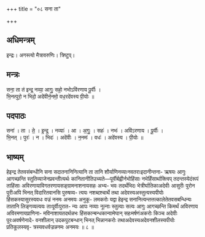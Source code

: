 +++
title = "०८ सना ता"

+++
## अधिमन्त्रम्
इन्द्रः। अगस्त्यो मैत्रावरुणिः। त्रिष्टुप्।

## मन्त्रः
सना॒ ता त॑ इन्द्र॒ नव्या॒ आगुः॒ सहो॒ नभोऽवि॑रणाय पू॒र्वीः ।  
भि॒नत्पुरो॒ न भिदो॒ अदे॑वीर्न॒नमो॒ वध॒रदे॑वस्य पी॒योः ॥

## पदपाठः
सना॑ । ता । ते॒ । इ॒न्द्र॒ । नव्याः॑ । आ । अ॒गुः॒ । सहः॑ । नभः॑ । अवि॑ऽरणाय । पू॒र्वीः ।  
भि॒नत् । पुरः॑ । न । भिदः॑ । अदे॑वीः । न॒नमः॑ । वधः॑ । अदे॑वस्य । पी॒योः ॥

## भाष्यम्
हेइन्द्र तेतवसंबन्धीनि सना सदातनानिनित्यानि ता तानि शौर्याणिनव्याःनवतराःइदानीन्तना- ऋषयः आगुः आगच्छन्ति स्तुतिव्याजेनप्रवन्तीत्यर्थः कानितानीतिउच्यते—पूर्वीर्बह्वीर्नभोहिंसाः नभेर्हिंसार्थाक्त्विप् तदन्तस्येदंरूपं ताहिंसाः अविरणायाविगतरणायसङ्ग्रामनाशनायसहः अभ्य- भवः तदर्थंभिदः भेत्रीर्घातिकाअदेवीः आसुरीः पुरोन पुरीःअपि भिनत् विदारितवानसि पुरुषव्य- त्ययः नशब्दश्चार्थे तथा अदेवस्यअस्तुत्यस्यपीयोः हिंसकस्यासुरस्यवधः वज्रं ननमः अनमयः अनुकू- लमकरोः यद्वा हेइन्द्र सनानित्यन्तत्तत्कालेतेतवसबन्धिन्यः तातानि लिङ्गव्यत्ययः ताःपूर्वीःपुरात- न्यः आपः नव्याः नूत्नाः स्तुत्याः सत्यः आगुः आगच्छन्ति किमर्थं अविरणाय अविरमणायप्राणिना- मविनाशायतदर्थन्नभः हिंसकान्बन्धकान्वामेघान् सहःमर्षणंअकरोः किञ्च अदेवीः पुरःअवर्षणेनादे- वनशीलान् उदकपुटबन्धान् भिनत् भिन्नानकरोः तथाअदेवस्यअदेवनशीलस्यपीयोः प्रतिकूलस्यवृ- त्रस्यवधर्वज्रन्ननमः अनमयः ॥ ८ ॥